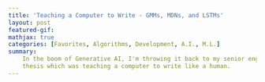 ```yaml
---
title: 'Teaching a Computer to Write - GMMs, MDNs, and LSTMs'
layout: post
featured-gif: 
mathjax: true
categories: [Favorites, Algorithms, Development, A.I., M.L.]
summary: 
    In the boom of Generative AI, I'm throwing it back to my senior engineering
    thesis which was teaching a computer to write like a human. 
---
```


